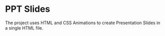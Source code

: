 # PPT Slides
 The project uses HTML and CSS Animations to create Presentation Slides in a single HTML file.
